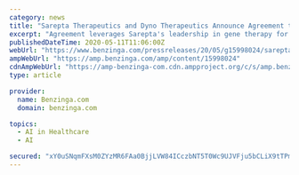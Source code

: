 ```yaml
---
category: news
title: "Sarepta Therapeutics and Dyno Therapeutics Announce Agreement to Develop Next-Generation Gene Therapy Vectors for Muscle Diseases"
excerpt: "Agreement leverages Sarepta's leadership in gene therapy for neuromuscular and cardiovascular diseases and Dyno's CapsidMap artificial intelligence platform to design AAV vectors -- CAMBRIDGE ..."
publishedDateTime: 2020-05-11T11:06:00Z
webUrl: "https://www.benzinga.com/pressreleases/20/05/g15998024/sarepta-therapeutics-and-dyno-therapeutics-announce-agreement-to-develop-next-generation-gene-ther"
ampWebUrl: "https://amp.benzinga.com/amp/content/15998024"
cdnAmpWebUrl: "https://amp-benzinga-com.cdn.ampproject.org/c/s/amp.benzinga.com/amp/content/15998024"
type: article

provider:
  name: Benzinga.com
  domain: benzinga.com

topics:
  - AI in Healthcare
  - AI

secured: "xY0uSNqmFXsM0ZYzMR6FAa0BjjLVW84ICczbNT5T0Wc9UJVFju5bCLiX9tTPmo0kSansPcARGyGYhWvC++xlFUbg4TtFRuzHyafHn/5RoiQk02y+f7TM8YRLdV2Vq/g79b8DUxSA/IsXWyZPXaddsQ1MTzLrYq6M5abLX+tfi2vpdEzfMx0mdJsFUcoMQ+E6Pl4yqEi0+TranPhCpibXISmT30AyJGyr0eonm62/nyh9++X1QKMR8QYqDgfLJWzPGoLOaCQzBV4I2JVYmhFyaNEdlVh1K34dP1SxexMQxVpTEZrT7b18UUwpW2ciXPtY;WiLsjci52O4T4ilz4WqTAQ=="
---
```


